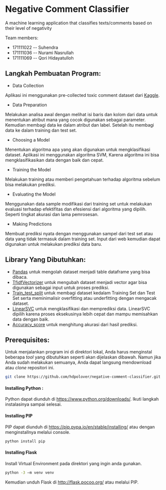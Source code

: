 # Negative Comment Classifier

A machine learning application that classifies texts/comments based on their level of negativity 

Team members:
- 171111022	-- Suhendra
- 171111036	-- Nurami Nasrullah
- 171111069	-- Qori Hidayatulloh

## Langkah Pembuatan Program:

*  Data Collection

Aplikasi ini menggunakan pre-collected toxic comment dataset dari [Kaggle](https://www.kaggle.com/nichaoku/toxic-comment-merge-train-and-test-with-label).

* Data Preparation

Melakukan analisa awal dengan melihat isi baris dan kolom dari data untuk menentukan atribut mana yang cocok digunakan sebagai parameter. Kemudian membagi data ke dalam atribut dan label. Setelah itu membagi data ke dalam training dan test set.

* Choosing a Model

Menentukan algoritma apa yang akan digunakan untuk mengklasifikasi dataset. Aplikasi ini menggunakan algoritma SVM, Karena algoritma ini bisa mengklasifikasikan data dengan baik dan cepat.

* Training the Model

Melakukan training atau memberi pengetahuan terhadap algoritma sebelum bisa melakukan prediksi.

* Evaluating the Model

Menggunakan data sample modifikasi dari training set untuk melakukan evaluasi terhadap efektifitas dan efesiensi dari algoritma yang dipilih. Seperti tingkat akurasi dan lama pemrosesan. 

* Making Predictions

Membuat prediksi nyata dengan menggunakan sampel dari test set atau data yang tidak termasuk dalam training set. Input dari web kemudian dapat digunakan untuk melakukan prediksi data baru.

## Library Yang Dibutuhkan:

* [Pandas](https://pandas.pydata.org/) untuk mengolah dataset menjadi table dataframe yang bisa dibaca.
* [TfidfVectorizer](https://scikit-learn.org/stable/modules/generated/sklearn.feature_extraction.text.TfidfVectorizer.html)   untuk mengubah dataset menjadi vector agar bisa digunakan sebagai input untuk proses prediksi.
* [Train_test_split](https://scikit-learn.org/stable/modules/generated/sklearn.model_selection.train_test_split.html) untuk membagi dataset kedalam Training Set dan Test Set serta meminimalisir overfitting atau underfitting dengan mengacak dataset.
* [LinearSVC](https://scikit-learn.org/stable/modules/generated/sklearn.svm.LinearSVC.html) untuk mengklasifikasi dan memprediksi data. LinearSVC dipilih karena proses eksekusinya lebih cepat dan mampu memisahkan data dengan baik. 
* [Accuracy_score](https://scikit-learn.org/stable/modules/generated/sklearn.metrics.accuracy_score.html) untuk menghitung akurasi dari hasil prediksi. 

## Prerequisites:

Untuk menjalankan program ini di direktori lokal, Anda harus menginstal beberapa _tool_ yang dibutuhkan seperti akan dijelaskan dibawah. Namun jika Anda sudah melakukan semuanya, Anda dapat langsung mendownload atau _clone_ repositori ini.

```bash
git clone https://github.com/hdpolover/negative-comment-classifier.git
```

#### Installing Python :

Python dapat diunduh di https://www.python.org/downloads/. Ikuti langkah instalasinya sampai selesai.

#### Installing PIP

PIP dapat diunduh di https://pip.pypa.io/en/stable/installing/ atau dengan menginstallnya melalui console.

```bash
python install pip 
```
#### Installing Flask

Install Virtual Environment pada direktori yang ingin anda gunakan.

```bash
python -3 –m venv venv 
```
Kemudian unduh Flask di http://flask.pocoo.org/ atau melalui PIP.
